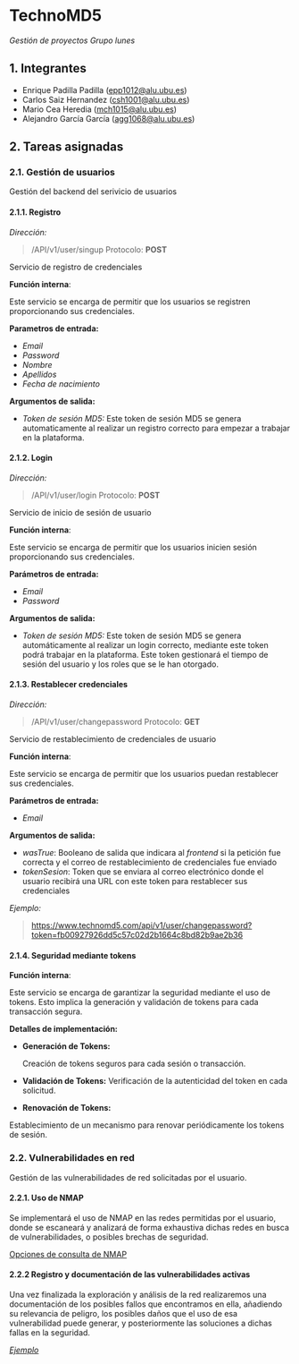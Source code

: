 # TechnoMD5
*Gestión de proyectos*
*Grupo lunes*
## 1. Integrantes
 - Enrique Padilla Padilla (epp1012@alu.ubu.es)
 - Carlos Saiz Hernandez (csh1001@alu.ubu.es)
 - Mario Cea Heredia (mch1015@alu.ubu.es)
 - Alejandro García García (agg1068@alu.ubu.es)

 ## 2. Tareas asignadas
 ### 2.1. Gestión de usuarios
Gestión del backend del serivicio de usuarios
 #### 2.1.1. Registro

*Dirección:*

 > /API/v1/user/singup
  Protocolo: **POST**

 Servicio de registro de credenciales

 **Función interna**:
 
 Este servicio se encarga de permitir que los usuarios se registren proporcionando sus credenciales.

**Parametros de entrada:**
 - *Email*
 - *Password*
 - *Nombre*
 - *Apellidos*
 - *Fecha de nacimiento*

**Argumentos de salida:**
 - *Token de sesión MD5:* Este token de sesión MD5 se genera automaticamente al realizar un registro correcto para empezar a trabajar en la plataforma.


 #### 2.1.2. Login

*Dirección:*
 > /API/v1/user/login
  Protocolo: **POST**

 Servicio de inicio de sesión de usuario

 **Función interna**:
 
Este servicio se encarga de permitir que los usuarios inicien sesión proporcionando sus credenciales.


**Parámetros de entrada:**

 - *Email*
 - *Password*

**Argumentos de salida:**
 - *Token de sesión MD5:* Este token de sesión MD5 se genera automáticamente al realizar un login correcto, mediante este token podrá trabajar en la plataforma. Este token gestionará el tiempo de sesión del usuario y los roles que se le han otorgado.

 #### 2.1.3. Restablecer credenciales

*Dirección:*
 > /API/v1/user/changepassword 
 Protocolo: **GET**
 

 Servicio de restablecimiento de credenciales de usuario

 **Función interna**:
 
Este servicio se encarga de permitir que los usuarios puedan restablecer sus credenciales.


**Parámetros de entrada:**
 - *Email*

**Argumentos de salida:**
 - *wasTrue*: Booleano de salida que indicara al *frontend* si la petición fue correcta y el correo de restablecimiento de credenciales fue enviado
- *tokenSesion*: Token que se enviara al correo electrónico donde el usuario recibirá una URL con este token para restablecer sus credenciales

*Ejemplo:*
> https://www.technomd5.com/api/v1/user/changepassword?token=fb00927926dd5c57c02d2b1664c8bd82b9ae2b36

#### 2.1.4. Seguridad mediante tokens

**Función interna**:

Este servicio se encarga de garantizar la seguridad mediante el uso de tokens. Esto implica la generación y validación de tokens para cada transacción segura.

**Detalles de implementación:**

 - **Generación de Tokens:**

    Creación de tokens seguros para cada sesión o transacción.
    
 - **Validación de Tokens:**
    Verificación de la autenticidad del token en cada solicitud.

 - **Renovación de Tokens:**

Establecimiento de un mecanismo para renovar periódicamente los tokens de sesión.

### 2.2. Vulnerabilidades en red
Gestión de las vulnerabilidades de red solicitadas por el usuario.

 #### 2.2.1. Uso de NMAP
 Se implementará el uso de NMAP en las redes permitidas por el usuario, donde se escaneará y analizará de forma exhaustiva dichas redes en busca de vulnerabilidades, o posibles brechas de seguridad.

 [Opciones de consulta de NMAP](https://nmap.org/man/es/)

 #### 2.2.2 Registro y documentación de las vulnerabilidades activas
 Una vez finalizada la exploración y análisis de la red realizaremos una documentación de los posibles fallos que encontramos en ella, añadiendo su relevancia de peligro, los posibles daños que el uso de esa vulnerabilidad puede generar, y posteriormente las soluciones a dichas fallas en la seguridad.

 [*Ejemplo*](./html/ejemploNMAP.html)

